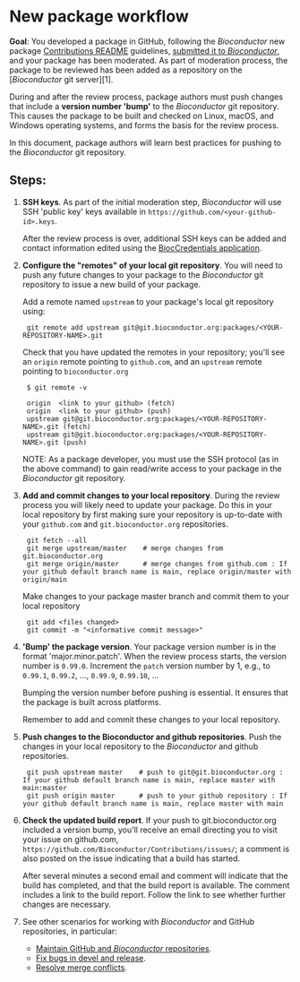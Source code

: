 # New package workflow

__Goal__: You developed a package in GitHub, following the
_Bioconductor_ new package [Contributions README][] guidelines,
[submitted it to _Bioconductor_][], and your package has been
moderated. As part of moderation process, the package to be reviewed
has been added as a repository on the [_Bioconductor_ git server][1].

During and after the review process, package authors must push changes
that include a **version number 'bump'** to the _Bioconductor_ git
repository. This causes the package to be built and checked on Linux,
macOS, and Windows operating systems, and forms the basis for the
review process.

In this document, package authors will learn best practices for
pushing to the _Bioconductor_ git repository.

## Steps:

1. **SSH keys**. As part of the initial moderation step,
   _Bioconductor_ will use SSH 'public key' keys available in
   `https://github.com/<your-github-id>.keys`.

   After the review process is over, additional SSH keys can be added
   and contact information edited using the [BiocCredentials
   application][].

1. **Configure the "remotes" of your local git repository**. You will need
   to push any future changes to your package to the _Bioconductor_ git
   repository to issue a new build of your package. 
   
   Add a remote named `upstream` to your package's local git
   repository using:

        git remote add upstream git@git.bioconductor.org:packages/<YOUR-REPOSITORY-NAME>.git
        
   Check that you have updated the remotes in your repository; you'll
   see an `origin` remote pointing to `github.com`, and an `upstream` remote
   pointing to `bioconductor.org`
   
        $ git remote -v

        origin  <link to your github> (fetch)
        origin  <link to your github> (push)
        upstream git@git.bioconductor.org:packages/<YOUR-REPOSITORY-NAME>.git (fetch)
        upstream git@git.bioconductor.org:packages/<YOUR-REPOSITORY-NAME>.git (push)
        
   NOTE: As a package developer, you must use the SSH protocol (as in
   the above command) to gain read/write access to your package in the
   _Bioconductor_ git repository.

1. **Add and commit changes to your local repository**. During the
   review process you will likely need to update your package. Do this
   in your local repository by first making sure your repository is
   up-to-date with your `github.com` and `git.bioconductor.org`
   repositories.

        git fetch --all
        git merge upstream/master    # merge changes from git.bioconductor.org
        git merge origin/master      # merge changes from github.com : If your github default branch name is main, replace origin/master with origin/main

   Make changes to your package master branch and commit them to your
   local repository
   
        git add <files changed>
        git commit -m "<informative commit message>"
        
1. **'Bump' the package version**.  Your package version number is in
   the format 'major.minor.patch'. When the review process starts, the
   version number is `0.99.0`. Increment the `patch` version number by
   1, e.g., to `0.99.1`, `0.99.2`, ..., `0.99.9`, `0.99.10`, ...
   
   Bumping the version number before pushing is essential. It ensures
   that the package is built across platforms.
   
   Remember to add and commit these changes to your local repository.

1. **Push changes to the Bioconductor and github repositories**.  Push
   the changes in your local repository to the _Bioconductor_ and
   github repositories.

        git push upstream master    # push to git@git.bioconductor.org :  If your github default branch name is main, replace master with main:master
        git push origin master      # push to your github repository : If your github default branch name is main, replace master with main

1. **Check the updated build report**. If your push to
   git.bioconductor.org included a version bump, you'll receive an
   email directing you to visit your issue on github.com,
   `https://github.com/Bioconductor/Contributions/issues/`; a comment
   is also posted on the issue indicating that a build has started.
   
   After several minutes a second email and comment will indicate that
   the build has completed, and that the build report is
   available. The comment includes a link to the build report. Follow
   the link to see whether further changes are necessary.

1. See other scenarios for working with _Bioconductor_ and GitHub repositories, in particular:

    - [Maintain GitHub and _Bioconductor_ repositories][].
    - [Fix bugs in  devel and release][].
    - [Resolve merge conflicts][].

[submit-keys]: https://git.bioconductor.org/BiocCredentials/
[Maintain GitHub and _Bioconductor_ repositories]: ../maintain-github-bioc
[Pull upstream changes]: ../pull-upstream-changes
[Fix bugs in devel and release]: ../bug-fix-in-release-and-devel
[Resolve merge conflicts]: ../resolve-conflicts
[Contributions README]: https://github.com/Bioconductor/Contributions
[_Bioconductor_ git server]: https://git.bioconductor.org
[submitted it to _Bioconductor_]: http://bioconductor.org/developers/package-submission/
[BiocCredentials application]: https://git.bioconductor.org/BiocCredentials/

